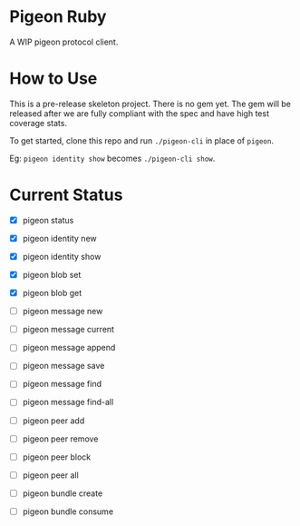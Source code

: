# Pigeon Ruby

A WIP pigeon protocol client.

# How to Use

This is a pre-release skeleton project. There is no gem yet. The gem will be released after we are fully compliant with the spec and have high test coverage stats.

To get started, clone this repo and run `./pigeon-cli` in place of `pigeon`.

Eg: `pigeon identity show` becomes `./pigeon-cli show`.

# Current Status

 - [X] pigeon status
 - [X] pigeon identity new
 - [X] pigeon identity show

 - [X] pigeon blob set
 - [X] pigeon blob get

 - [ ] pigeon message new
 - [ ] pigeon message current
 - [ ] pigeon message append
 - [ ] pigeon message save
 - [ ] pigeon message find
 - [ ] pigeon message find-all

 - [ ] pigeon peer add
 - [ ] pigeon peer remove
 - [ ] pigeon peer block
 - [ ] pigeon peer all

 - [ ] pigeon bundle create
 - [ ] pigeon bundle consume

